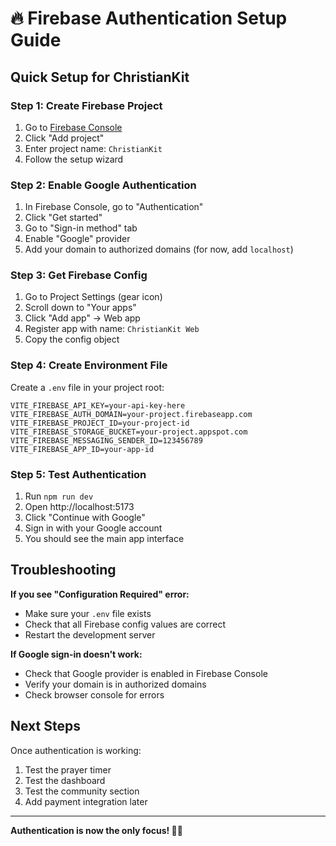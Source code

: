 # 🔥 Firebase Authentication Setup Guide

## Quick Setup for ChristianKit

### Step 1: Create Firebase Project

1. Go to [Firebase Console](https://console.firebase.google.com/)
2. Click "Add project"
3. Enter project name: `ChristianKit`
4. Follow the setup wizard

### Step 2: Enable Google Authentication

1. In Firebase Console, go to "Authentication"
2. Click "Get started"
3. Go to "Sign-in method" tab
4. Enable "Google" provider
5. Add your domain to authorized domains (for now, add `localhost`)

### Step 3: Get Firebase Config

1. Go to Project Settings (gear icon)
2. Scroll down to "Your apps"
3. Click "Add app" → Web app
4. Register app with name: `ChristianKit Web`
5. Copy the config object

### Step 4: Create Environment File

Create a `.env` file in your project root:

```env
VITE_FIREBASE_API_KEY=your-api-key-here
VITE_FIREBASE_AUTH_DOMAIN=your-project.firebaseapp.com
VITE_FIREBASE_PROJECT_ID=your-project-id
VITE_FIREBASE_STORAGE_BUCKET=your-project.appspot.com
VITE_FIREBASE_MESSAGING_SENDER_ID=123456789
VITE_FIREBASE_APP_ID=your-app-id
```

### Step 5: Test Authentication

1. Run `npm run dev`
2. Open http://localhost:5173
3. Click "Continue with Google"
4. Sign in with your Google account
5. You should see the main app interface

## Troubleshooting

**If you see "Configuration Required" error:**
- Make sure your `.env` file exists
- Check that all Firebase config values are correct
- Restart the development server

**If Google sign-in doesn't work:**
- Check that Google provider is enabled in Firebase Console
- Verify your domain is in authorized domains
- Check browser console for errors

## Next Steps

Once authentication is working:
1. Test the prayer timer
2. Test the dashboard
3. Test the community section
4. Add payment integration later

---

**Authentication is now the only focus! 🔐✨**
